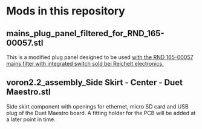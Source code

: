 # Mods in this repository

## mains_plug_panel_filtered_for_RND_165-00057.stl
This is a modified plug panel designed to be used [with the RND 165-00057 mains filter with integrated switch sold bei Reichelt electronics.](https://www.reichelt.de/entstoerfilter-6-a-c14-snap-in-rnd-165-00057-p253031.html?&trstct=pos_0&nbc=1)

## voron2.2_assembly_Side Skirt - Center - Duet Maestro.stl
Side skirt component with openings for ethernet, micro SD card and USB plug of the Duet Maestro board. A fitting holder for the PCB will be added at a later point in time.
